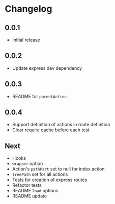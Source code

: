 # Changelog

## 0.0.1

* Initial release

## 0.0.2

* Update express dev dependency

## 0.0.3

* README for `parentAction`

## 0.0.4

* Support definition of actions in route definition
* Clear require cache before each test

## Next

* Hooks
* `wrapper` option
* Action's `pathPart` set to null for index action
* `treePath` set for all actions
* Tests for creation of express routes
* Refactor tests
* README `load` options
* README update
